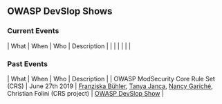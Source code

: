 ## OWASP DevSlop Shows

### Current Events

| What                               | When              | Who      | Description    |
| | | | | |

### Past Events

| What                               | When              | Who      | Description    |
| OWASP ModSecurity Core Rule Set (CRS) | June 27th 2019 |  [Franziska Bühler](team.md#franziska-bühler), [Tanya Janca](team.md#tanya-janca), [Nancy Gariché](team.md#nancy-gariché), Christian Folini (CRS project) | [OWASP DevSlop Show](https://www.youtube.com/watch?v=JA-o6Bm5pkk) |


